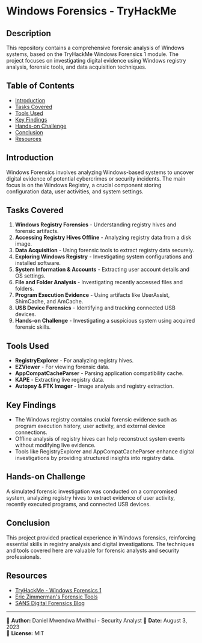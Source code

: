 # Windows Forensics - TryHackMe

## Description
This repository contains a comprehensive forensic analysis of Windows systems, based on the TryHackMe Windows Forensics 1 module. The project focuses on investigating digital evidence using Windows registry analysis, forensic tools, and data acquisition techniques.

## Table of Contents
- [Introduction](#introduction)
- [Tasks Covered](#tasks-covered)
- [Tools Used](#tools-used)
- [Key Findings](#key-findings)
- [Hands-on Challenge](#hands-on-challenge)
- [Conclusion](#conclusion)
- [Resources](#resources)

## Introduction
Windows Forensics involves analyzing Windows-based systems to uncover digital evidence of potential cybercrimes or security incidents. The main focus is on the Windows Registry, a crucial component storing configuration data, user activities, and system settings.

## Tasks Covered
1. **Windows Registry Forensics** - Understanding registry hives and forensic artifacts.
2. **Accessing Registry Hives Offline** - Analyzing registry data from a disk image.
3. **Data Acquisition** - Using forensic tools to extract registry data securely.
4. **Exploring Windows Registry** - Investigating system configurations and installed software.
5. **System Information & Accounts** - Extracting user account details and OS settings.
6. **File and Folder Analysis** - Investigating recently accessed files and folders.
7. **Program Execution Evidence** - Using artifacts like UserAssist, ShimCache, and AmCache.
8. **USB Device Forensics** - Identifying and tracking connected USB devices.
9. **Hands-on Challenge** - Investigating a suspicious system using acquired forensic skills.

## Tools Used
- **RegistryExplorer** - For analyzing registry hives.
- **EZViewer** - For viewing forensic data.
- **AppCompatCacheParser** - Parsing application compatibility cache.
- **KAPE** - Extracting live registry data.
- **Autopsy & FTK Imager** - Image analysis and registry extraction.

## Key Findings
- The Windows registry contains crucial forensic evidence such as program execution history, user activity, and external device connections.
- Offline analysis of registry hives can help reconstruct system events without modifying live evidence.
- Tools like RegistryExplorer and AppCompatCacheParser enhance digital investigations by providing structured insights into registry data.

## Hands-on Challenge
A simulated forensic investigation was conducted on a compromised system, analyzing registry hives to extract evidence of user activity, recently executed programs, and connected USB devices.

## Conclusion
This project provided practical experience in Windows forensics, reinforcing essential skills in registry analysis and digital investigations. The techniques and tools covered here are valuable for forensic analysts and security professionals.

## Resources
- [TryHackMe - Windows Forensics 1](https://tryhackme.com/room/windowsforensics1)
- [Eric Zimmerman's Forensic Tools](https://ericzimmerman.github.io/)
- [SANS Digital Forensics Blog](https://digital-forensics.sans.org/blog/)

---
📌 **Author:** Daniel Mwendwa Mwithui  - Security Analyst
📌 **Date:** August 3, 2023  
📌 **License:** MIT
